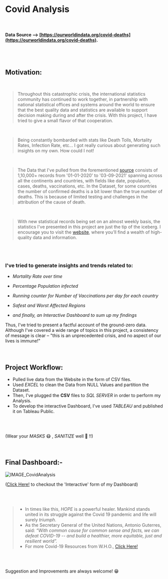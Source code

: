 # Covid Analysis
<br/>


#### Data Source --> [https://ourworldindata.org/covid-deaths](https://ourworldindata.org/covid-deaths).
<br/>
<br/>

## Motivation:
<br/>

> Throughout this catastrophic crisis, the international statistics community has continued to work together, in partnership with national statistical offices and systems around the world to ensure that the best quality data and statistics are available to support decision making during and after the crisis. With this project, I have tried to give a small flavor of that cooperation.
<br/>

> Being constantly bombarded with stats like Death Tolls, Mortality Rates, Infection Rate, etc... I got really curious about generating such insights on my own.
> How could I not!
<br/>

> The Data that I've pulled from the forementioned [source](https://ourworldindata.org/covid-deaths) consists of 1,10,000+ records from '01-01-2020' to '03-09-2021' spanning across all the continents and countries, with fields like date, population, cases, deaths, vaccinations, etc.
> In the Dataset, for some countries the number of confirmed deaths is a bit lower than the true number of deaths. This is because of limited testing and challenges in the attribution of the cause of death.
<br/>

> With new statistical records being set on an almost weekly basis, the statistics I've presented in this project are just the tip of the iceberg. I encourage you to visit the [website](https://ourworldindata.org/covid-deaths), where you’ll find a wealth of high-quality data and information.

<br/>
<br/>

### I've tried to generate insights and trends related to:

-   *Mortality Rate over time*

-   *Percentage Population infected*

-   *Running counter for Number of Vaccinations per day for each country*

-   *Safest and Worst Affected Regions*

-   *and finally, an Interactive Dashboard to sum up my findings*

Thus, I've tried to present a factful account of the ground-zero data. Although I've covered a wide range of topics in this project, a consistency of message is clear – "this
is an unprecedented crisis, and no aspect of our lives is immune!"
<br/>
<br/>
<br/>

## Project Workflow:
-   Pulled live data from the Website in the form of CSV files.
-   Used *_EXCEL_* to clean the Data from NULL Values and partition the Dataset.
-   Then, I've plugged the **CSV** files to *_SQL SERVER_* in order to perform my Analysis.
-   To develop the interactive Dashboard, I've used *_TABLEAU_* and published it on Tableau Public.
<br/>
<br/>

(Wear your *_MASKS_* :mask: , *_SANITIZE_* well :palms_up_together: !!)
<br/>
<br/>
<br/>

## Final Dashboard:-


![IMAGE_CovidAnalysis](https://user-images.githubusercontent.com/86950272/150565889-853983bc-928e-4bf7-8459-b03485b664ed.png)
<br/>

([Click Here!](https://public.tableau.com/app/profile/harshmamania/viz/CovidAnalysis_16319222610530/CovidAnalysis) to checkout the 'Interactive' form of my Dashboard)
  
<br/> 
<br/> 

> - In times like this, *HOPE* is a powerful healer. Mankind stands united in its struggle against the Covid 19 pandemic and life will surely *triumph*.
> - As the Secretary General of the United Nations, Antonio Guterres, said: *_“With common cause for common sense and facts, we can defeat COVID-19 -- and build a healthier, more equitable, just and resilient world”._*
> - For more Covid-19 Resources from W.H.O., [Click Here!](https://www.who.int/emergencies/diseases/novel-coronavirus-2019)
<br/>
<br/> 
    
Suggestion and Improvements are always welcome! :grin:

<br/>
